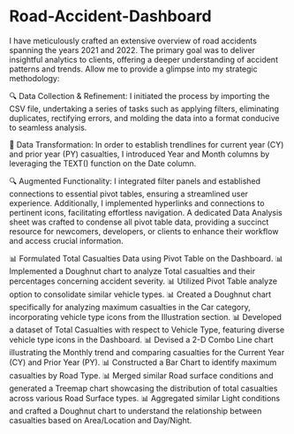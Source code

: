# Road-Accident-Dashboard

I have meticulously crafted an extensive overview of road accidents spanning the years 2021 and 2022. The primary goal was to deliver insightful analytics to clients, offering a deeper understanding of accident patterns and trends. Allow me to provide a glimpse into my strategic methodology:

🔍 Data Collection & Refinement: I initiated the process by importing the CSV file, undertaking a series of tasks such as applying filters, eliminating duplicates, rectifying errors, and molding the data into a format conducive to seamless analysis.

🔄 Data Transformation: In order to establish trendlines for current year (CY) and prior year (PY) casualties, I introduced Year and Month columns by leveraging the TEXT() function on the Date column.

🔍 Augmented Functionality: I integrated filter panels and established connections to essential pivot tables, ensuring a streamlined user experience. Additionally, I implemented hyperlinks and connections to pertinent icons, facilitating effortless navigation. A dedicated Data Analysis sheet was crafted to condense all pivot table data, providing a succinct resource for newcomers, developers, or clients to enhance their workflow and access crucial information.

📊 Formulated Total Casualties Data using Pivot Table on the Dashboard.
📊 Implemented a Doughnut chart to analyze Total casualties and their percentages concerning accident severity.
📊 Utilized Pivot Table analyze option to consolidate similar vehicle types.
📊 Created a Doughnut chart specifically for analyzing maximum casualties in the Car category, incorporating vehicle type icons from the Illustration section.
📊 Developed a dataset of Total Casualties with respect to Vehicle Type, featuring diverse vehicle type icons in the Dashboard.
📊 Devised a 2-D Combo Line chart illustrating the Monthly trend and comparing casualties for the Current Year (CY) and Prior Year (PY).
📊 Constructed a Bar Chart to identify maximum casualties by Road Type.
📊 Merged similar Road surface conditions and generated a Treemap chart showcasing the distribution of total casualties across various Road Surface types.
📊 Aggregated similar Light conditions and crafted a Doughnut chart to understand the relationship between casualties based on Area/Location and Day/Night.
